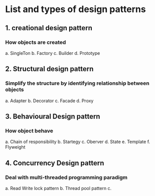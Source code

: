 # List and types of design patterns

## 1. creational design pattern
### How objects are created
a. SingleTon
b. Factory
c. Builder
d. Prototype

## 2. Structural design pattern
### Simplify the structure by identifying relationship between objects
a. Adapter
b. Decorator
c. Facade
d. Proxy

## 3. Behavioural Design pattern
### How object behave
a. Chain of responsibility
b. Startegy
c. Oberver
d. State
e. Template
f. Flyweight

## 4. Concurrency Design pattern
### Deal with multi-threaded programming paradigm
a. Read Write lock pattern
b. Thread pool pattern
c. 
